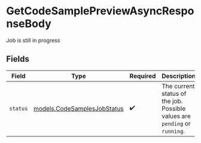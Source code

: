 # GetCodeSamplePreviewAsyncResponseBody

Job is still in progress


## Fields

| Field                                                                      | Type                                                                       | Required                                                                   | Description                                                                |
| -------------------------------------------------------------------------- | -------------------------------------------------------------------------- | -------------------------------------------------------------------------- | -------------------------------------------------------------------------- |
| `status`                                                                   | [models.CodeSamplesJobStatus](../models/codesamplesjobstatus.md)           | :heavy_check_mark:                                                         | The current status of the job. Possible values are `pending` or `running`. |